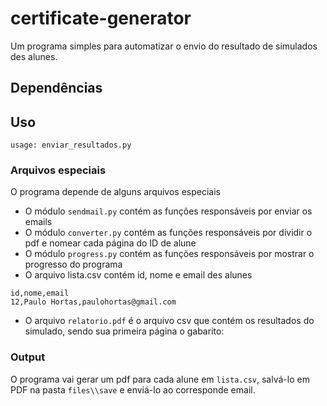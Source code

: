 # certificate-generator
Um programa simples para automatizar o envio do resultado de simulados des alunes.

## Dependências


## Uso
```
usage: enviar_resultados.py

```

### Arquivos especiais
O programa depende de alguns arquivos especiais
- O módulo `sendmail.py` contém as funções responsáveis por enviar os emails
- O módulo `converter.py` contém as funções responsáveis por dividir o pdf e nomear cada página do ID de alune
- O módulo `progress.py` contém as funções responsáveis por mostrar o progresso do programa
- O arquivo lista.csv contém id, nome e email des alunes
```
id,nome,email
12,Paulo Hortas,paulohortas@gmail.com
```
- O arquivo `relatorio.pdf` é o arquivo csv que contém os resultados do simulado, sendo sua primeira página o gabarito:

### Output
O programa vai gerar um pdf para cada alune em `lista.csv`, salvá-lo em PDF na pasta `files\\save` e enviá-lo ao corresponde email. 
